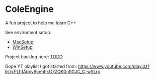 # ColeEngine
A fun project to help me learn C++

See enviroment setup:
- [MacSetup](docs/setup/MacSetup-CLion.md)
- [WinSetup](docs/setup/WinSetup-VisualStudio.md)

Project backlog here: [TODO](docs/ColeEngine_TODO)

Dope YT playlist I got started from:
https://www.youtube.com/playlist?list=PLhfAbcv9cehhkG7ZQK0nfIGJC_C-wSLrx

